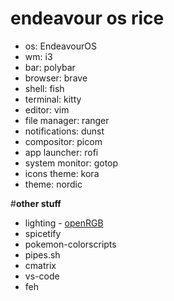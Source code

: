 # **endeavour os rice**

- os: EndeavourOS
- wm: i3
- bar: polybar
- browser: brave
- shell: fish
- terminal: kitty
- editor: vim
- file manager: ranger
- notifications: dunst
- compositor: picom
- app launcher: rofi
- system monitor: gotop 
- icons theme: kora
- theme: nordic

#**other stuff**

- lighting - [openRGB](https://aur.archlinux.org/packages/openrgb)
- spicetify
- pokemon-colorscripts
- pipes.sh
- cmatrix
- vs-code
- feh   

